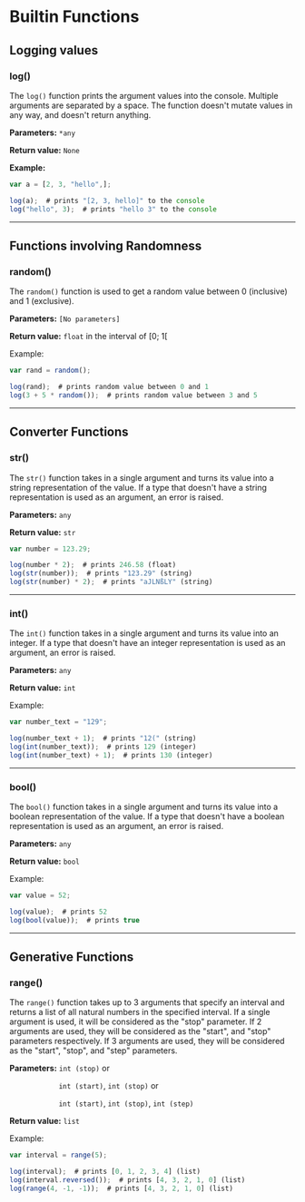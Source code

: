 # Builtin Functions

## Logging values

### log()
The ``log()`` function prints the argument values into the console.
Multiple arguments are separated by a space. The function
doesn't mutate values in any way, and doesn't return anything.

**Parameters:** ``*any``


**Return value:** ``None``

**Example:**
```js
var a = [2, 3, "hello",];

log(a);  # prints "[2, 3, hello]" to the console
log("hello", 3);  # prints "hello 3" to the console
```
___

## Functions involving Randomness

### random()
The ``random()`` function is used to get a random value
between 0 (inclusive) and 1 (exclusive).

**Parameters:** ``[No parameters]``

**Return value:** ``float`` in the interval of [0; 1[

Example:
```js
var rand = random();

log(rand);  # prints random value between 0 and 1
log(3 + 5 * random());  # prints random value between 3 and 5
```
___

## Converter Functions

### str()
The ``str()`` function takes in a single argument and turns
its value into a string representation of the value.
If a type that doesn't have a string representation is used
as an argument, an error is raised.

**Parameters:** ``any``

**Return value:** ``str``

```js
var number = 123.29;

log(number * 2);  # prints 246.58 (float)
log(str(number));  # prints "123.29" (string)
log(str(number) * 2);  # prints "aJLNßLY" (string)
```
___

### int()
The ``int()`` function takes in a single argument and turns
its value into an integer.
If a type that doesn't have an integer representation is used
as an argument, an error is raised.

**Parameters:** ``any``

**Return value:** ``int``

Example:
```js
var number_text = "129";

log(number_text + 1);  # prints "12(" (string)
log(int(number_text));  # prints 129 (integer)
log(int(number_text) + 1);  # prints 130 (integer)
```
___

### bool()
The ``bool()`` function takes in a single argument and turns
its value into a boolean representation of the value.
If a type that doesn't have a boolean representation is used
as an argument, an error is raised.

**Parameters:** ``any``

**Return value:** ``bool``

Example:
```js
var value = 52;

log(value);  # prints 52
log(bool(value));  # prints true
```
___

## Generative Functions

### range()
The ``range()`` function takes up to 3 arguments that specify an interval and
returns a list of all natural numbers in the specified interval.
If a single argument is used, it will be considered as the "stop" parameter.
If 2 arguments are used, they will be considered as
the "start", and "stop" parameters respectively.
If 3 arguments are used, they will be considered as the "start", "stop",
and "step" parameters.

**Parameters:** ``int (stop)`` or

&nbsp;&nbsp;&nbsp;&nbsp;&nbsp;&nbsp;&nbsp;&nbsp;&nbsp;&nbsp;&nbsp;&nbsp;&nbsp;&nbsp;&nbsp;&nbsp;&nbsp;&nbsp;&nbsp;&nbsp;&nbsp;
``int (start)``, ``int (stop)`` or

&nbsp;&nbsp;&nbsp;&nbsp;&nbsp;&nbsp;&nbsp;&nbsp;&nbsp;&nbsp;&nbsp;&nbsp;&nbsp;&nbsp;&nbsp;&nbsp;&nbsp;&nbsp;&nbsp;&nbsp;&nbsp;
``int (start)``, ``int (stop)``, ``int (step)``

**Return value:** ``list``

Example:
```js
var interval = range(5);

log(interval);  # prints [0, 1, 2, 3, 4] (list)
log(interval.reversed());  # prints [4, 3, 2, 1, 0] (list)
log(range(4, -1, -1));  # prints [4, 3, 2, 1, 0] (list)
```